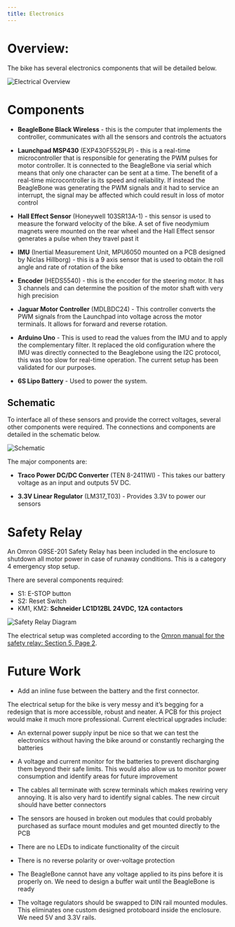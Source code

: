 ```yaml
---
title: Electronics
---
```


# Overview:

The bike has several electronics components that will be detailed below.


![Electrical Overview](https://github.com/bababash/chalmersbike/blob/master/wiki/Electrical%20Overview.svg)

# Components
* **BeagleBone Black Wireless** - this is the computer that implements the controller, communicates with all the sensors and  controls the actuators

* **Launchpad MSP430** (EXP430F5529LP) - this is a real-time microcontroller that is responsible for generating the PWM pulses for motor controller. It is connected to the BeagleBone via serial which means that only one character can be sent at a time. The benefit of a real-time microcontroller is its speed and reliability. If instead the BeagleBone was generating the PWM signals and it had to service an interrupt, the signal may be affected which could result in loss of motor control

* **Hall Effect Sensor** (Honeywell 103SR13A-1) - this sensor is used to measure the forward velocity of the bike. A set of five neodymium magnets were mounted on the rear wheel and the Hall Effect sensor generates a pulse when they travel past it

* **IMU** (Inertial Measurement Unit, MPU6050 mounted on a PCB designed by Niclas Hillborg) - this is a 9 axis sensor that is used to obtain the roll angle and rate of rotation of the bike

* **Encoder** (HEDS5540) - this is the encoder for the steering motor. It has 3 channels and can determine the position of the motor shaft with very high precision

* **Jaguar Motor Controller** (MDLBDC24) - This controller converts the PWM signals from the Launchpad into voltage across the motor terminals. It allows for forward and reverse rotation.

* **Arduino Uno** - This is used to read the values from the IMU and to apply the complementary filter. It replaced the old configuration where the IMU was directly connected to the Beaglebone using the I2C protocol, this was too slow for real-time operation. The current setup has been validated for our purposes.

* **6S Lipo Battery** - Used to power the system.

## Schematic

To interface all of these sensors and provide the correct voltages, several other components were required. The connections and components are detailed in the schematic below.

![Schematic](https://github.com/bababash/chalmersbike/blob/master/wiki/BIKE_SCHEMATIC.sch.svg)


The major components are:
* **Traco Power DC/DC Converter** (TEN 8-2411WI) - This takes our battery voltage as an input and outputs 5V DC.

* **3.3V Linear Regulator** (LM317_T03) - Provides 3.3V to power our sensors

# Safety Relay

An Omron G9SE-201 Safety Relay has been included in the enclosure to shutdown all motor power in case of runaway conditions. This is a category 4 emergency stop setup.

There are several components required:
* S1: E-STOP button
* S2: Reset Switch
* KM1, KM2: **Schneider LC1D12BL 24VDC, 12A contactors**


![Safety Relay Diagram](https://github.com/bababash/chalmersbike/blob/master/wiki/SafetyRelay.svg)

The electrical setup was completed according to the [Omron manual for the safety relay: Section 5, Page 2](https://www.omron.com.au/data_pdf/mnu/g9se-201_-401_-221-t__inst-4022078-4c.pdf?id=3419).

# Future Work

* Add an inline fuse between the battery and the first connector.

The electrical setup for the bike is very messy and it’s begging for a redesign that is more accessible, robust and neater. A PCB for this project would make it much more professional. Current electrical upgrades include:

* An external power supply input be nice so that we can test the electronics without having the bike around or constantly recharging the batteries

* A voltage and current monitor for the batteries to prevent discharging them beyond their safe limits. This would also allow us to monitor power consumption and identify areas for future improvement

* The cables all terminate with screw terminals which makes rewiring very annoying. It is also very hard to identify signal cables. The new circuit should have better connectors

* The sensors are housed in broken out modules that could probably purchased as surface mount modules and get mounted directly to the PCB

* There are no LEDs to indicate functionality of the circuit

* There is no reverse polarity or over-voltage protection

* The BeagleBone cannot have any voltage applied to its pins before it is properly on. We need to design a buffer wait until the BeagleBone is ready

* The voltage regulators should be swapped to DIN rail mounted modules. This eliminates one custom designed protoboard inside the enclosure. We need 5V and 3.3V rails.
